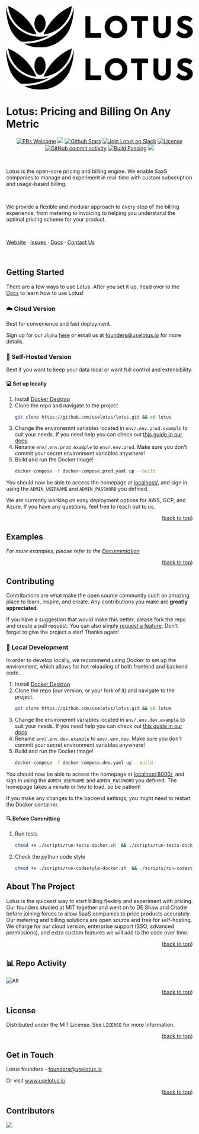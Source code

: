 <!-- Improved compatibility of back to top link: See: https://github.com/othneildrew/Best-README-Template/pull/73 -->
<a name="readme-top"></a>
<!--



<!-- PROJECT SHIELDS -->
<!--
*** I'm using markdown "reference style" links for readability.
*** Reference links are enclosed in brackets [ ] instead of parentheses ( ).
*** See the bottom of this document for the declaration of the reference variables
*** for contributors-url, forks-url, etc. This is an optional, concise syntax you may use.
*** https://www.markdownguide.org/basic-syntax/#reference-style-links
-->
<!-- [![Contributors][contributors-shield]][contributors-url]
[![Forks][forks-shield]][forks-url]
[![Stargazers][stars-shield]][stars-url]
[![Issues][issues-shield]][issues-url]
[![MIT License][license-shield]][license-url]
[![LinkedIn][linkedin-shield]][linkedin-url] -->



<!-- PROJECT LOGO -->
![Lotus Logo](./design_resources/Lotus-Horizontal-Logo-RGB-Black-Medium.jpg#gh-dark-mode-only)
![Lotus Logo](./design_resources/Lotus-Horizontal-Logo-RGB-Black-Medium.svg#gh-light-mode-only)

# Lotus: Pricing and Billing On Any Metric

<!-- ALL-CONTRIBUTORS-BADGE:START - Do not remove or modify this section -->
<p align="center">
   <a href='http://makeapullrequest.com'><img alt='PRs Welcome' src='https://img.shields.io/badge/PRs-welcome-43AF11.svg?style=shields'/></a>
   <a href="#contributors"><img src="https://img.shields.io/github/contributors/uselotus/lotus.svg?color=c0c8d0"></a>
   <a href="https://github.com/uselotus/lotus/stargazers"><img src="https://img.shields.io/github/stars/uselotus/lotus?color=e4b442" alt="Github Stars"></a>
   <a href="https://join.slack.com/t/lotus-community/shared_invite/zt-1ghi61p9j-ADYbp3tEL~N16AxQr2mlzA"><img src="https://img.shields.io/badge/slack-lotus-E01E5A.svg?logo=slack&labelColor=2EB67D" alt="Join Lotus on Slack"></a>
   <a href="https://github.com/uselotus/lotus/blob/main/LICENSE"><img src="https://img.shields.io/badge/license-MIT-9d2235" alt="License"></a>
   <a href="https://github.com/uselotus/lotus/commits/main"><img alt="GitHub commit activity" src="https://img.shields.io/github/commit-activity/m/uselotus/lotus?color=8b55e3"/></a>
   <a href="https://github.com/uselotus/lotus/actions/workflows/django-postgres.yml"><img alt="Build Passing" src="https://github.com/uselotus/lotus/actions/workflows/django-postgres.yml/badge.svg?style=flat"/></a>
   <a href="https://twitter.com/uselotusio"><img src="https://img.shields.io/twitter/follow/uselotusio?style=flat&color=1DA1F2"></a>
</p>


<!-- ALL-CONTRIBUTORS-BADGE:END -->

<br/>

Lotus is the open-core pricing and billing engine. We enable SaaS companies to manage and experiment in real-time with custom subscription and usage-based billing.

<br/>

We provide a flexible and modular approach to every step of the billing experience, from metering to invoicing to helping you understand the optimal pricing scheme for your product.

<br/>

[Website](https://www.uselotus.io/) · [Issues](https://github.com/uselotus/lotus/issues) · [Docs](https://docs.uselotus.io/docs/intro) · [Contact Us](founders@uselotus.io)

<br/>

<!-- GETTING STARTED -->
## Getting Started

There are a few ways to use Lotus. After you set it up, head over to the [Docs](https://docs.uselotus.io/docs/lotus-docs) to learn how to use Lotus!

### :cloud: Cloud Version

Best for convenience and fast deployment. 

Sign up for our `alpha` [here](https://dsl2wm77apy.typeform.com/to/pehx2YSQ?typeform-source=www.uselotus.io) or email us at founders@uselotus.io for more details. 

### :bust_in_silhouette: Self-Hosted Version

Best if you want to keep your data local or want full control and extensibility.

#### :computer: Set up locally
1. Install [Docker Desktop](https://www.docker.com/products/docker-desktop/)
2. Clone the repo and navigate to the project
   ```sh
   git clone https://github.com/uselotus/lotus.git && cd lotus
   ```
3. Change the environemnt variables located in `env/.env.prod.example` to suit your needs. If you need help you can check out [this guide in our docs](https://uselotus.stoplight.io/docs/lotus-docs/branches/main/ylqsg3i42dd5z-docker-self-host-env).
4. Rename `env/.env.prod.example` to `env/.env.prod`. Make sure you don't commit your secret environment variables anywhere!
5. Build and run the Docker Image!
   ```sh
   docker-compose -f docker-compose.prod.yaml up --build
   ```
You should now be able to access the homepage at [localhost/](http://localhost/), and sign in using the `ADMIN_USERNAME` and `ADMIN_PASSWORD` you defined.

We are currently working on easy deployment options for AWS, GCP, and Azure. If you have any questions, feel free to reach out to us.

<p align="right">(<a href="#lotus-pricing-and-billing-on-any-metric">back to top</a>)</p>

<!-- USAGE EXAMPLES -->
## Examples

_For more examples, please refer to the [Documentation](https://uselotus.stoplight.io/)_

<p align="right">(<a href="#lotus-pricing-and-billing-on-any-metric">back to top</a>)</p>

<!-- CONTRIBUTING -->
## Contributing

Contributions are what make the open source community such an amazing place to learn, inspire, and create. Any contributions you make are **greatly appreciated**.

If you have a suggestion that would make this better, please fork the repo and create a pull request. You can also simply [request a feature]().
Don't forget to give the project a star! Thanks again!

### :construction_worker: Local Development
In order to develop locally, we recommend using Docker to set up the environment, which allows for hot reloading of both frontend and backend code.
1. Install [Docker Desktop](https://www.docker.com/products/docker-desktop/)
2. Clone the repo (our version, or your fork of it) and navigate to the project.
   ```sh
   git clone https://github.com/uselotus/lotus.git && cd lotus
   ```
3. Change the environemnt variables located in `env/.env.dev.example` to suit your needs. If you need help you can check out [this guide in our docs](https://uselotus.stoplight.io/docs/lotus-docs/branches/main/ylqsg3i42dd5z-docker-self-host-env).
4. Rename `env/.env.dev.example` to `env/.env.dev`. Make sure you don't commit your secret environment variables anywhere!
5. Build and run the Docker Image!
   ```sh
   docker-compose -f docker-compose.dev.yaml up --build
   ```

You should now be able to access the homepage at [localhost:8000/](http://localhost:8000/), and sign in using the `ADMIN_USERNAME` and `ADMIN_PASSWORD` you defined. The homepage takes a minute or two to load, so be patient!

If you make any changes to the backend settings, you might need to restart the Docker container.

#### :mag: Before Committing
1. Run tests
   ```sh
   chmod +x ./scripts/run-tests-docker.sh  && ./scripts/run-tests-docker.sh
   ```
2. Check the python code style
   ```sh
   chmod +x ./scripts/run-codestyle-docker.sh  && ./scripts/run-codestyle-docker.sh
   ```

<!-- ABOUT THE PROJECT -->
## About The Project

Lotus is the quickest way to start billing flexibly and experiment with pricing. Our founders studied at MIT together and went on to DE Shaw and Citadel before joining forces to allow SaaS companies to price products accurately. Our metering and billing solutions are open source and free for self-hosting. We charge for our cloud version, enterprise support (SSO, advanced permissions), and extra custom features we will add to the code over time.

<p align="right">(<a href="#lotus-pricing-and-billing-on-any-metric">back to top</a>)</p>

## :bar_chart: Repo Activity
![Alt](https://repobeats.axiom.co/api/embed/408c31cc31b6650e1e5c00414ec4a77b0277cf99.svg "Repobeats analytics image")

<p align="right">(<a href="#lotus-pricing-and-billing-on-any-metric">back to top</a>)</p>

<!-- LICENSE -->
## License

Distributed under the MIT License. See `LICENSE` for more information.

<p align="right">(<a href="#lotus-pricing-and-billing-on-any-metric">back to top</a>)</p>

<!-- CONTACT -->
## Get in Touch

Lotus founders - founders@uselotus.io

Or visit www.uselotus.io

<p align="right">(<a href="#lotus-pricing-and-billing-on-any-metric">back to top</a>)</p>

## Contributors

<a href = "https://github.com/uselotus/lotus/graphs/contributors">
  <img src = "https://contrib.rocks/image?repo=uselotus/lotus"/>
</a>
<!-- ALL-CONTRIBUTORS-LIST:START - Do not remove or modify this section -->
<!-- prettier-ignore-start -->
<!-- markdownlint-disable -->

<!-- markdownlint-restore -->
<!-- prettier-ignore-end -->

<!-- ALL-CONTRIBUTORS-LIST:END -->

